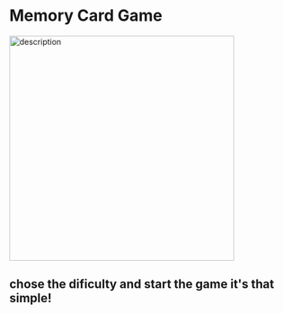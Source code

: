 # Memory Card Game


<img align="center" alt="description" width="400px" src="https://www.codester.com/static/uploads/items/000/003/3290/preview-xl.jpg"/>

<br/>

## chose the dificulty and start the game it's that simple! 